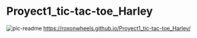# Proyect1_tic-tac-toe_Harley #


![pic-readme](https://user-images.githubusercontent.com/91464194/143822489-2be399d9-16bf-42db-be07-96e0a848aa91.png)
https://roxonwheels.github.io/Proyect1_tic-tac-toe_Harley/



